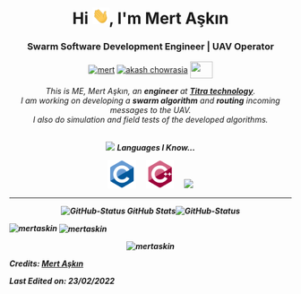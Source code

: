 <!--### Hi there 👋-->


<!--
**mertaskin/mertaskin** is a ✨ _special_ ✨ repository because its `README.md` (this file) appears on your GitHub profile.

Here are some ideas to get you started:

- 🔭 I’m currently working on ...
- 🌱 I’m currently learning ...
- 👯 I’m looking to collaborate on ...
- 🤔 I’m looking for help with ...
- 💬 Ask me about ...
- 📫 How to reach me: ...
- 😄 Pronouns: ...
- ⚡ Fun fact: ...
-->


<h1 align="center">Hi <img src="https://raw.githubusercontent.com/ABSphreak/ABSphreak/master/gifs/Hi.gif" width="30px">, I'm Mert Aşkın</h1>
<h3 align="center">Swarm Software Development Engineer | UAV Operator </h3>
<p align="center">
<a href="https://www.linkedin.com/in/mert-askin/" target="blank"><img align="center" src="https://cdn.jsdelivr.net/npm/simple-icons@3.0.1/icons/linkedin.svg" alt="mert" height="30" width="40" /></a>
<a href="https://twitter.com/mertaskin95" target="blank"><img align="center" src="https://cdn.jsdelivr.net/npm/simple-icons@3.0.1/icons/twitter.svg" alt="akash chowrasia" height="30" width="40" /></a>
 <a href = "mailto: maskin@outlook.com.tr"><img align="center" src="https://cdn.jsdelivr.net/npm/simple-icons@3.0.1/icons/microsoftoutlook.svg" height="30" width="40" /></a>
</p>
</p>



<p align="center">
  <em>
    This is ME, Mert Aşkın, an <b>engineer</b> at <a href="https://titra.com.tr/en/"> <b>Titra technology</b></a>. <br>
    I am working on developing a <b>swarm algorithm</b> and <b>routing</b> incoming messages to the UAV.</br>
    I also do simulation and field tests of the developed algorithms.</br>
  </em> 
  <br>
</p>

<p align="center"> <img src="https://media.giphy.com/media/ObNTw8Uzwy6KQ/giphy.gif" width="30px">&nbsp;<i><b>Languages I Know...<i><b>

<p align="center">
  <code> <img height="50" src="https://raw.githubusercontent.com/devicons/devicon/master/icons/c/c-original.svg"> </code>
  <code> <img height="50" src="https://raw.githubusercontent.com/devicons/devicon/master/icons/cplusplus/cplusplus-original.svg"> </code>
  <code> <img height="50" src="https://upload.wikimedia.org/wikipedia/commons/c/c3/Python-logo-notext.svg"> </code>
  <hr>
  <p align="center">
 <img src="https://media.giphy.com/media/8UHRm5oY4k4FDxq5QG/giphy.gif" width="30px" alt="GitHub-Status"/>&nbsp;<i><b>GitHub Stats</b></i><img src="https://media.giphy.com/media/8UHRm5oY4k4FDxq5QG/giphy.gif" width="30px" alt="GitHub-Status"/></p>
<p><img align="left" src="https://github-readme-stats.vercel.app/api/top-langs?username=mertaskin&show_icons=true&locale=en&layout=compact" alt="mertaskin" /></p>

<p>&nbsp;<img align="center" src="https://github-readme-stats.vercel.app/api?username=mertaskin&show_icons=true&locale=en" alt="mertaskin" width="410" /></p>


<p align="center"> <img src="https://komarev.com/ghpvc/?username=mertaskin&label=Profile%20views&color=0e75b6&style=flat" alt="mertaskin" /> </p>

Credits: [Mert Aşkın ](https://github.com/mertaskin)

Last Edited on: 23/02/2022
  
  
  
  
  
  
  
  
  
  
  
  
  
  
  
  

